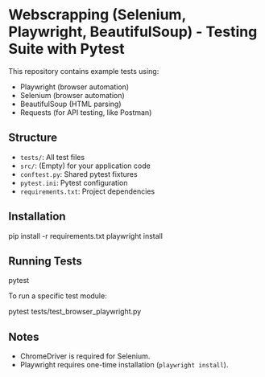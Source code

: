 # Webscrapping (Selenium, Playwright, BeautifulSoup) - Testing Suite with Pytest

This repository contains example tests using:
- Playwright (browser automation)
- Selenium (browser automation)
- BeautifulSoup (HTML parsing)
- Requests (for API testing, like Postman)

## Structure

- `tests/`: All test files
- `src/`: (Empty) for your application code
- `conftest.py`: Shared pytest fixtures
- `pytest.ini`: Pytest configuration
- `requirements.txt`: Project dependencies

## Installation

pip install -r requirements.txt
playwright install

## Running Tests

pytest

To run a specific test module:

pytest tests/test_browser_playwright.py

## Notes

- ChromeDriver is required for Selenium.
- Playwright requires one-time installation (`playwright install`).
